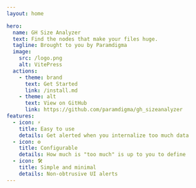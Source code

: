 ```yaml
---
layout: home

hero:
  name: GH Size Analyzer
  text: Find the nodes that make your files huge.
  tagline: Brought to you by Paramdigma
  image:
    src: /logo.png
    alt: VitePress
  actions:
    - theme: brand
      text: Get Started
      link: /install.md
    - theme: alt
      text: View on GitHub
      link: https://github.com/paramdigma/gh_sizeanalyzer
features:
  - icon: ⚡️
    title: Easy to use
    details: Get alerted when you internalize too much data
  - icon: ⚙️
    title: Configurable
    details: How much is "too much" is up to you to define
  - icon: 🛠️
    title: Simple and minimal
    details: Non-obtrusive UI alerts
---
```

